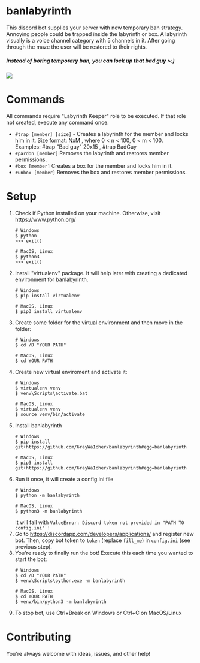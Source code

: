 # banlabyrinth
This discord bot supplies your server with new temporary ban strategy. Annoying people could be trapped inside the 
labyrinth or box. A labyrinth visually is a voice channel category with 5 channels in it. After going through the maze 
the user will be restored to their rights.
##### Instead of boring temporary ban, you can lock up that bad guy >:) 
![](https://i.imgur.com/1adSSjG.gif)
# Commands
All commands require "Labyrinth Keeper" role to be executed. If that role not created, execute any command once.
* `#trap [member] [size]` - Creates a labyrinth for the member and locks him in it. Size format: NxM , where 0 < n < 100, 0 < m < 100.  
  Examples: #trap "Bad guy" 20x15 , #trap BadGuy
* `#pardon [member]` Removes the labyrinth and restores member permissions.
* `#box [member]` Creates a box for the member and locks him in it.
* `#unbox [member]` Removes the box and restores member permissions.
# Setup
1) Check if Python installed on your machine. Otherwise, visit https://www.python.org/
    ```
    # Windows
    $ python
    >>> exit()
    
    # MacOS, Linux
    $ python3
    >>> exit()
    ```
2) Install "virtualenv" package. It will help later with creating a dedicated environment for banlabyrinth.
    ```
    # Windows
    $ pip install virtualenv
    
    # MacOS, Linux
    $ pip3 install virtualenv
    ```
3) Create some folder for the virtual environment and then move in the folder:
    ```
    # Windows
    $ cd /D "YOUR PATH"
    
    # MacOS, Linux
    $ cd YOUR PATH
    ```
4) Create new virtual enviroment and activate it:
    ```
    # Windows
    $ virtualenv venv
    $ venv\Scripts\activate.bat
    
    # MacOS, Linux
    $ virtualenv venv
    $ source venv/bin/activate
    ```
5) Install banlabyrinth
    ```
    # Windows
    $ pip install git+https://github.com/6rayWa1cher/banlabyrinth#egg=banlabyrinth
    
    # MacOS, Linux
    $ pip3 install git+https://github.com/6rayWa1cher/banlabyrinth#egg=banlabyrinth
    ```
6) Run it once, it will create a config.ini file
    ```
    # Windows
    $ python -m banlabyrinth
    
    # MacOS, Linux
    $ python3 -m banlabyrinth
    ```
    It will fail with `ValueError: Discord token not provided in "PATH TO config.ini" !`
7) Go to https://discordapp.com/developers/applications/ and register new bot. 
    Then, copy bot token to `token` (replace `fill_me`) in `config.ini` (see previous step).
8) You're ready to finally run the bot! Execute this each time you wanted to start the bot:
    ```
    # Windows
    $ cd /D "YOUR PATH"
    $ venv\Scripts\python.exe -m banlabyrinth
    
    # MacOS, Linux
    $ cd YOUR PATH
    $ venv/bin/python3 -m banlabyrinth
    ```
9) To stop bot, use Ctrl+Break on Windows or Ctrl+C on MacOS/Linux
# Contributing
You're always welcome with ideas, issues, and other help! 

